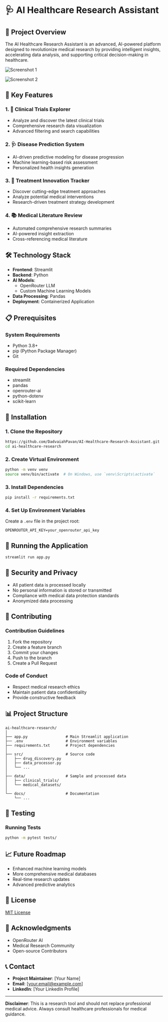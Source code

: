 # 🩺 AI Healthcare Research Assistant

## 🌟 Project Overview

The AI Healthcare Research Assistant is an advanced, AI-powered platform designed to revolutionize medical research by providing intelligent insights, accelerating data analysis, and supporting critical decision-making in healthcare.

![Screenshot 1](https://i.ibb.co/yVq6RxH/Screenshot-2024-12-19-000654.png)

![Screenshot 2](https://i.ibb.co/sb7yV8d/Screenshot-2024-12-18-200128.png)

## 🚀 Key Features

### 1. 🔬 Clinical Trials Explorer
- Analyze and discover the latest clinical trials
- Comprehensive research data visualization
- Advanced filtering and search capabilities

### 2. 🩺 Disease Prediction System
- AI-driven predictive modeling for disease progression
- Machine learning-based risk assessment
- Personalized health insights generation

### 3. 💊 Treatment Innovation Tracker
- Discover cutting-edge treatment approaches
- Analyze potential medical interventions
- Research-driven treatment strategy development

### 4. 📚 Medical Literature Review
- Automated comprehensive research summaries
- AI-powered insight extraction
- Cross-referencing medical literature

## 🛠 Technology Stack

- **Frontend**: Streamlit
- **Backend**: Python
- **AI Models**: 
  - OpenRouter LLM
  - Custom Machine Learning Models
- **Data Processing**: Pandas
- **Deployment**: Containerized Application

## 📋 Prerequisites

### System Requirements
- Python 3.8+
- pip (Python Package Manager)
- Git

### Required Dependencies
- streamlit
- pandas
- openrouter-ai
- python-dotenv
- scikit-learn

## 🔧 Installation

### 1. Clone the Repository
```bash
https://github.com/DadvaiahPavan/AI-Healthcare-Research-Assistant.git
cd ai-healthcare-research
```

### 2. Create Virtual Environment
```bash
python -m venv venv
source venv/bin/activate  # On Windows, use `venv\Scripts\activate`
```

### 3. Install Dependencies
```bash
pip install -r requirements.txt
```

### 4. Set Up Environment Variables
Create a `.env` file in the project root:
```
OPENROUTER_API_KEY=your_openrouter_api_key
```

## 🚀 Running the Application

```bash
streamlit run app.py
```

## 🔐 Security and Privacy

- All patient data is processed locally
- No personal information is stored or transmitted
- Compliance with medical data protection standards
- Anonymized data processing

## 🤝 Contributing

### Contribution Guidelines
1. Fork the repository
2. Create a feature branch
3. Commit your changes
4. Push to the branch
5. Create a Pull Request

### Code of Conduct
- Respect medical research ethics
- Maintain patient data confidentiality
- Provide constructive feedback

## 📊 Project Structure
```
ai-healthcare-research/
│
├── app.py                 # Main Streamlit application
├── .env                   # Environment variables
├── requirements.txt       # Project dependencies
│
├── src/                   # Source code
│   ├── drug_discovery.py
│   ├── data_processor.py
│   └── ...
│
├── data/                  # Sample and processed data
│   ├── clinical_trials/
│   └── medical_datasets/
│
└── docs/                  # Documentation
    └── ...
```

## 🧪 Testing

### Running Tests
```bash
python -m pytest tests/
```

## 📈 Future Roadmap
- Enhanced machine learning models
- More comprehensive medical databases
- Real-time research updates
- Advanced predictive analytics

## 📜 License
[MIT License](LICENSE)

## 🙏 Acknowledgments
- OpenRouter AI
- Medical Research Community
- Open-source Contributors

## 📞 Contact
- **Project Maintainer**: [Your Name]
- **Email**: [your.email@example.com]
- **LinkedIn**: [Your LinkedIn Profile]

---

**Disclaimer**: This is a research tool and should not replace professional medical advice. Always consult healthcare professionals for medical guidance.


